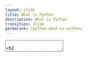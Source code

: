 ```yaml
---
layout: slide
title: What is Python
description: What is Python
transition: slide
permalink: /python-what-is-python/
---
```

<section data-markdown>
    <textarea data-template>
        
## Python
##### Global Code | 2024

 ![Python](..../assets/img/python-360x361.png)
 
---
## What is Python?
* A simple programming language - Python 3
* Provides basic, useful data types (lists, maps, etc)
* Mature, important for data science
* Arranges code in modules
* Loads of open-source modules you can use
* Be careful, some old Internet sites still talk about Python 2
  
---
## Next
[Python Code Examples](https://aisha-glblcd.github.io/material/python-hello-python/)

   </textarea>
</section>
